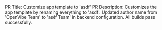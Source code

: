 
PR Title: Customize app template to 'asdf'
PR Description: Customizes the app template by renaming everything to 'asdf'. Updated author name from 'OpenVibe Team' to 'asdf Team' in backend configuration. All builds pass successfully.
